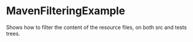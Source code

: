 # MavenFilteringExample
Shows how to filter the content of the resource files, on  both src and tests trees.
